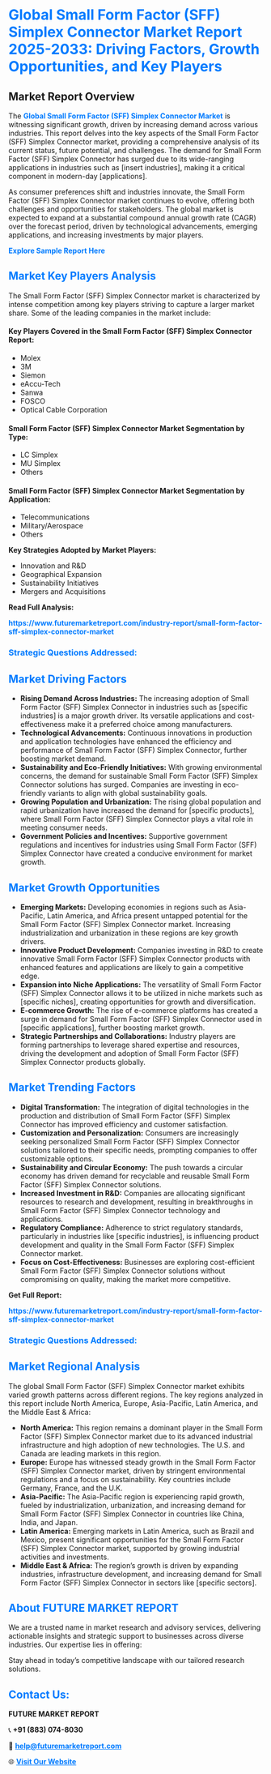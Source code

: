 <h1 style="color: #007BFF;">Global Small Form Factor (SFF) Simplex Connector Market Report 2025-2033: Driving Factors, Growth Opportunities, and Key Players</h1>

<section id="overview">
<h2>Market Report Overview</h2>
<p>The <a href="https://www.futuremarketreport.com/industry-report/small-form-factor-sff-simplex-connector-market" style="color: #007BFF; text-decoration: none;"><strong>Global Small Form Factor (SFF) Simplex Connector Market</strong></a> is witnessing significant growth, driven by increasing demand across various industries. This report delves into the key aspects of the Small Form Factor (SFF) Simplex Connector market, providing a comprehensive analysis of its current status, future potential, and challenges. The demand for Small Form Factor (SFF) Simplex Connector has surged due to its wide-ranging applications in industries such as [insert industries], making it a critical component in modern-day [applications].</p>
<p>As consumer preferences shift and industries innovate, the Small Form Factor (SFF) Simplex Connector market continues to evolve, offering both challenges and opportunities for stakeholders. The global market is expected to expand at a substantial compound annual growth rate (CAGR) over the forecast period, driven by technological advancements, emerging applications, and increasing investments by major players.</p>
</section>

<section id="overview">
<p><a href="https://www.futuremarketreport.com/request-sample/reportId=82478" style="color: #007BFF; text-decoration: none;"><strong>Explore Sample Report Here</strong></a></p>
</section>

<section id="key-players">
<h2 style="color: #007BFF;">Market Key Players Analysis</h2>
<p>The Small Form Factor (SFF) Simplex Connector market is characterized by intense competition among key players striving to capture a larger market share. Some of the leading companies in the market include:</p>
<h4>Key Players Covered in the Small Form Factor (SFF) Simplex Connector Report:</h4>
<ul><li>Molex</li><li>3M</li><li>Siemon</li><li>eAccu-Tech</li><li>Sanwa</li><li>FOSCO</li><li>Optical Cable Corporation</li></ul>
<h4>Small Form Factor (SFF) Simplex Connector Market Segmentation by Type:</h4>
<ul><li>LC Simplex</li><li>MU Simplex</li><li>Others</li></ul>

<h4>Small Form Factor (SFF) Simplex Connector Market Segmentation by Application:</h4>
<ul><li>Telecommunications</li><li>Military/Aerospace</li><li>Others</li></ul>
<p><strong>Key Strategies Adopted by Market Players:</strong></p>
<ul>
<li>Innovation and R&D</li>
<li>Geographical Expansion</li>
<li>Sustainability Initiatives</li>
<li>Mergers and Acquisitions</li>
</ul>
</section>

<section>
<p><strong>Read Full Analysis: </strong></p><a href="https://www.futuremarketreport.com/industry-report/small-form-factor-sff-simplex-connector-market" style="color: #007BFF; text-decoration: none;"><strong>https://www.futuremarketreport.com/industry-report/small-form-factor-sff-simplex-connector-market</strong></a>
<h3 style="color: #007BFF;">Strategic Questions Addressed:</h3>
</section>

<section id="driving-factors">
<h2 style="color: #007BFF;">Market Driving Factors</h2>
<ul>
<li><strong>Rising Demand Across Industries:</strong> The increasing adoption of Small Form Factor (SFF) Simplex Connector in industries such as [specific industries] is a major growth driver. Its versatile applications and cost-effectiveness make it a preferred choice among manufacturers.</li>
<li><strong>Technological Advancements:</strong> Continuous innovations in production and application technologies have enhanced the efficiency and performance of Small Form Factor (SFF) Simplex Connector, further boosting market demand.</li>
<li><strong>Sustainability and Eco-Friendly Initiatives:</strong> With growing environmental concerns, the demand for sustainable Small Form Factor (SFF) Simplex Connector solutions has surged. Companies are investing in eco-friendly variants to align with global sustainability goals.</li>
<li><strong>Growing Population and Urbanization:</strong> The rising global population and rapid urbanization have increased the demand for [specific products], where Small Form Factor (SFF) Simplex Connector plays a vital role in meeting consumer needs.</li>
<li><strong>Government Policies and Incentives:</strong> Supportive government regulations and incentives for industries using Small Form Factor (SFF) Simplex Connector have created a conducive environment for market growth.</li>
</ul>
</section>

<section id="growth-opportunities">
<h2 style="color: #007BFF;">Market Growth Opportunities</h2>
<ul>
<li><strong>Emerging Markets:</strong> Developing economies in regions such as Asia-Pacific, Latin America, and Africa present untapped potential for the Small Form Factor (SFF) Simplex Connector market. Increasing industrialization and urbanization in these regions are key growth drivers.</li>
<li><strong>Innovative Product Development:</strong> Companies investing in R&D to create innovative Small Form Factor (SFF) Simplex Connector products with enhanced features and applications are likely to gain a competitive edge.</li>
<li><strong>Expansion into Niche Applications:</strong> The versatility of Small Form Factor (SFF) Simplex Connector allows it to be utilized in niche markets such as [specific niches], creating opportunities for growth and diversification.</li>
<li><strong>E-commerce Growth:</strong> The rise of e-commerce platforms has created a surge in demand for Small Form Factor (SFF) Simplex Connector used in [specific applications], further boosting market growth.</li>
<li><strong>Strategic Partnerships and Collaborations:</strong> Industry players are forming partnerships to leverage shared expertise and resources, driving the development and adoption of Small Form Factor (SFF) Simplex Connector products globally.</li>
</ul>
</section>

<section id="trending-factors">
<h2 style="color: #007BFF;">Market Trending Factors</h2>
<ul>
<li><strong>Digital Transformation:</strong> The integration of digital technologies in the production and distribution of Small Form Factor (SFF) Simplex Connector has improved efficiency and customer satisfaction.</li>
<li><strong>Customization and Personalization:</strong> Consumers are increasingly seeking personalized Small Form Factor (SFF) Simplex Connector solutions tailored to their specific needs, prompting companies to offer customizable options.</li>
<li><strong>Sustainability and Circular Economy:</strong> The push towards a circular economy has driven demand for recyclable and reusable Small Form Factor (SFF) Simplex Connector solutions.</li>
<li><strong>Increased Investment in R&D:</strong> Companies are allocating significant resources to research and development, resulting in breakthroughs in Small Form Factor (SFF) Simplex Connector technology and applications.</li>
<li><strong>Regulatory Compliance:</strong> Adherence to strict regulatory standards, particularly in industries like [specific industries], is influencing product development and quality in the Small Form Factor (SFF) Simplex Connector market.</li>
<li><strong>Focus on Cost-Effectiveness:</strong> Businesses are exploring cost-efficient Small Form Factor (SFF) Simplex Connector solutions without compromising on quality, making the market more competitive.</li>
</ul>
</section>

<section>
<p><strong>Get Full Report: </strong></p><a href="https://www.futuremarketreport.com/industry-report/small-form-factor-sff-simplex-connector-market" style="color: #007BFF; text-decoration: none;"><strong>https://www.futuremarketreport.com/industry-report/small-form-factor-sff-simplex-connector-market</strong></a>
<h3 style="color: #007BFF;">Strategic Questions Addressed:</h3>
</section>


<section id="regional-analysis">
<h2 style="color: #007BFF;">Market Regional Analysis</h2>
<p>The global Small Form Factor (SFF) Simplex Connector market exhibits varied growth patterns across different regions. The key regions analyzed in this report include North America, Europe, Asia-Pacific, Latin America, and the Middle East & Africa:</p>
<ul>
<li><strong>North America:</strong> This region remains a dominant player in the Small Form Factor (SFF) Simplex Connector market due to its advanced industrial infrastructure and high adoption of new technologies. The U.S. and Canada are leading markets in this region.</li>
<li><strong>Europe:</strong> Europe has witnessed steady growth in the Small Form Factor (SFF) Simplex Connector market, driven by stringent environmental regulations and a focus on sustainability. Key countries include Germany, France, and the U.K.</li>
<li><strong>Asia-Pacific:</strong> The Asia-Pacific region is experiencing rapid growth, fueled by industrialization, urbanization, and increasing demand for Small Form Factor (SFF) Simplex Connector in countries like China, India, and Japan.</li>
<li><strong>Latin America:</strong> Emerging markets in Latin America, such as Brazil and Mexico, present significant opportunities for the Small Form Factor (SFF) Simplex Connector market, supported by growing industrial activities and investments.</li>
<li><strong>Middle East & Africa:</strong> The region’s growth is driven by expanding industries, infrastructure development, and increasing demand for Small Form Factor (SFF) Simplex Connector in sectors like [specific sectors].</li>
</ul>
</section>

<footer>
<h2 style="color: #007BFF;">About FUTURE MARKET REPORT</h2>
<p>We are a trusted name in market research and advisory services, delivering actionable insights and strategic support to businesses across diverse industries. Our expertise lies in offering:</p>

<p>Stay ahead in today’s competitive landscape with our tailored research solutions.</p>

<h2 style="color: #007BFF;">Contact Us:</h2>
<p><strong>FUTURE MARKET REPORT</strong></p>
<p>📞 <strong>+91 (883) 074-8030</strong></p>
<p>📧 <strong><a href="mailto:help@futuremarketreport.com" style="color: #007BFF;">help@futuremarketreport.com</a></strong></p>
<p>🌐 <strong><a href="https://www.futuremarketreport.com/" style="color: #007BFF;">Visit Our Website</a></strong></p>
</footer>